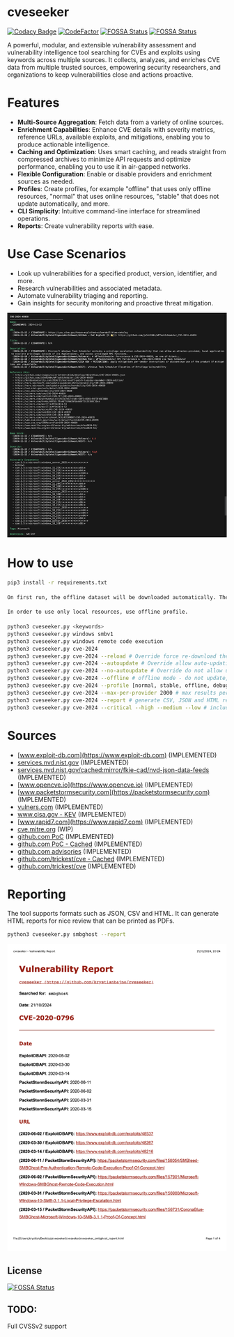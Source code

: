 # cveseeker
[![Codacy Badge](https://app.codacy.com/project/badge/Grade/b1231773dace4ee0849a0d5f779917f4)](https://app.codacy.com/gh/krystianbajno/cveseeker/dashboard?utm_source=gh&utm_medium=referral&utm_content=&utm_campaign=Badge_grade)
[![CodeFactor](https://www.codefactor.io/repository/github/krystianbajno/cveseeker/badge)](https://www.codefactor.io/repository/github/krystianbajno/cveseeker)
[![FOSSA Status](https://app.fossa.com/api/projects/git%2Bgithub.com%2Fkrystianbajno%2Fcveseeker.svg?type=shield)](https://app.fossa.com/projects/git%2Bgithub.com%2Fkrystianbajno%2Fcveseeker?ref=badge_shield)
[![FOSSA Status](https://app.fossa.com/api/projects/git%2Bgithub.com%2Fkrystianbajno%2Fcveseeker.svg?type=shield&issueType=security)](https://app.fossa.com/projects/git%2Bgithub.com%2Fkrystianbajno%2Fcveseeker?ref=badge_shield&issueType=security)

A powerful, modular, and extensible vulnerability assessment and vulnerability intelligence tool searching for CVEs and exploits using keywords across multiple sources. It collects, analyzes, and enriches CVE data from multiple trusted sources, empowering security researchers, and organizations to keep vulnerabilities close and actions proactive.

# Features

- **Multi-Source Aggregation**: Fetch data from a variety of online sources.
- **Enrichment Capabilities**: Enhance CVE details with severity metrics, reference URLs, available exploits, and mitigations, enabling you to produce actionable intelligence.
- **Caching and Optimization**: Uses smart caching, and reads straight from compressed archives to minimize API requests and optimize performance, enabling you to use it in air-gapped networks.
- **Flexible Configuration**: Enable or disable providers and enrichment sources as needed.
- **Profiles**: Create profiles, for example "offline" that uses only offline resources, "normal" that uses online resources, "stable" that does not update automatically, and more.
- **CLI Simplicity**: Intuitive command-line interface for streamlined operations.
- **Reports**: Create vulnerability reports with ease.

# Use Case Scenarios

- Look up vulnerabilities for a specified product, version, identifier, and more.
- Research vulnerabilities and associated metadata.
- Automate vulnerability triaging and reporting.
- Gain insights for security monitoring and proactive threat mitigation.

<img src="https://raw.githubusercontent.com/krystianbajno/krystianbajno/main/img/cveseekerino-6.png"/>

# How to use
```bash
pip3 install -r requirements.txt

On first run, the offline dataset will be downloaded automatically. The default profile is stable, you can change it in config.yaml. The stable profile does not auto-update when cache duration passes, so it is manual work to run --autoupdate or --reload. Each provider has different cache duration. In order to use online providers and update automatically, use "normal" profile.

In order to use only local resources, use offline profile.

python3 cveseeker.py <keywords>
python3 cveseeker.py windows smbv1
python3 cveseeker.py windows remote code execution
python3 cveseeker.py cve-2024
python3 cveseeker.py cve-2024 --reload # Override force re-download the dataset on next run
python3 cveseeker.py cve-2024 --autoupdate # Override allow auto-updating the dataset on next run
python3 cveseeker.py cve-2024 --no-autoupdate # Override do not allow updating the dataset on next run
python3 cveseeker.py cve-2024 --offline # offline mode - do not update, do not use online providers on next run. same as --profile offline
python3 cveseeker.py cve-2024 --profile [normal, stable, offline, debug, ...] # select a profile. modify profiles.yaml to add more. Profiles modify config.
python3 cveseeker.py cve-2024 --max-per-provider 2000 # max results per provider, default 100
python3 cveseeker.py cve-2024 --report # generate CSV, JSON and HTML report
python3 cveseeker.py cve-2024 --critical --high --medium --low # include critical, high, medium, or low severities
```

# Sources
- [www.exploit-db.com](https://www.exploit-db.com) (IMPLEMENTED)
- [services.nvd.nist.gov](https://services.nvd.nist.gov/rest/json/cves/2.0?noRejected) (IMPLEMENTED)
- [services.nvd.nist.gov/cached:mirror/fkie-cad/nvd-json-data-feeds](https://github.com/fkie-cad/nvd-json-data-feeds/releases/latest/download/CVE-all.json.xz) (IMPLEMENTED)
- [www.opencve.io](https://www.opencve.io) (IMPLEMENTED)
- [www.packetstormsecurity.com](https://packetstormsecurity.com) (IMPLEMENTED)
- [vulners.com](https://vulners.com/search) (IMPLEMENTED)
- [www.cisa.gov - KEV](https://www.cisa.gov/known-exploited-vulnerabilities-catalog) (IMPLEMENTED)
- [www.rapid7.com](https://www.rapid7.com) (IMPLEMENTED)
- [cve.mitre.org](https://cve.mitre.org/cve/search_cve_list.html) (WIP)
- [github.com PoC](https://github.com/nomi-sec/PoC-in-GitHub)  (IMPLEMENTED)
- [github.com PoC - Cached](https://github.com/nomi-sec/PoC-in-GitHub)  (IMPLEMENTED)
- [github.com advisories](https://github.com/advisories) (IMPLEMENTED)
- [github.com/trickest/cve - Cached](https://github.com/search?q=repo%3Atrickest%2Fcve%20cve-2024&type=code) (IMPLEMENTED)
- [github.com/trickest/cve](https://github.com/search?q=repo%3Atrickest%2Fcve%20cve-2024&type=code) (IMPLEMENTED)

# Reporting
The tool supports formats such as JSON, CSV and HTML. It can generate HTML reports for nice review that can be printed as PDFs. 

```bash
python3 cveseeker.py smbghost --report
```

<img src="https://raw.githubusercontent.com/krystianbajno/krystianbajno/main/img/cveseeker-html.png"/>


## License
[![FOSSA Status](https://app.fossa.com/api/projects/git%2Bgithub.com%2Fkrystianbajno%2Fcveseeker.svg?type=large)](https://app.fossa.com/projects/git%2Bgithub.com%2Fkrystianbajno%2Fcveseeker?ref=badge_large)


## TODO:
Full CVSSv2 support